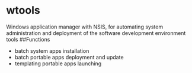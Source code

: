 # wtools

Windows application manager with NSIS, for automating system administration and deployment of the software development environment tools
##Functions
- batch system apps installation
- batch portable apps deployment and update 
- templating portable apps launching
